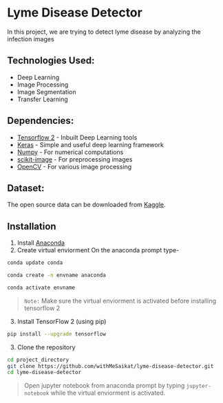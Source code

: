 # Lyme Disease Detector

In this project, we are trying to detect lyme disease by analyzing the infection images

 ## Technologies Used:
- Deep Learning
- Image Processing
- Image Segmentation
- Transfer Learning

## Dependencies:
+ [Tensorflow 2](https://github.com/tensorflow/tensorflow) - Inbuilt Deep Learning tools
+ [Keras](https://github.com/keras-team/keras) - Simple and useful deep learning framework
+ [Numpy](https://github.com/numpy/numpy) - For numerical computations
+ [scikit-image](https://github.com/scikit-image/scikit-image) - For preprocessing images
+ [OpenCV](https://github.com/opencv/opencv) - For various image processing

## Dataset:
The open source data can be downloaded from [Kaggle](https://www.kaggle.com/sshikamaru/lyme-disease-rashes).

## Installation
1. Install [Anaconda](https://www.anaconda.com/)
2. Create virtual enviorment
On the anaconda prompt type-
```sh
conda update conda
```
```sh
conda create -n envname anaconda
```
```sh
conda activate envname
```
> `Note:` Make sure the virtual enviorment is activated before installing tensorflow 2
3. Install TensorFlow 2 (using pip)
```sh
pip install --upgrade tensorflow
```
3. Clone the repository
```sh
cd project_directory
git clone https://github.com/withMeSaikat/lyme-disease-detector.git
cd lyme-disease-detector
```
> Open jupyter notebook from anaconda prompt by typing `jupyter-notebook` while the virtual enviorment is activated.
